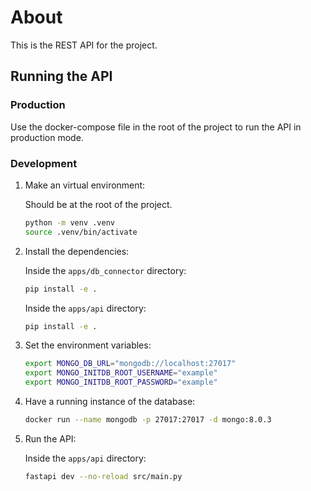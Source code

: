 # About

This is the REST API for the project.

## Running the API

### Production

Use the docker-compose file in the root of the project to run the API in production mode.

### Development

1. Make an virtual environment:

   Should be at the root of the project.

   ```bash
   python -m venv .venv
   source .venv/bin/activate
   ```

2. Install the dependencies:

   Inside the `apps/db_connector` directory:

   ```bash
   pip install -e .
   ```

   Inside the `apps/api` directory:

   ```bash
   pip install -e .
   ```

3. Set the environment variables:

   ```bash
   export MONGO_DB_URL="mongodb://localhost:27017"
   export MONGO_INITDB_ROOT_USERNAME="example"
   export MONGO_INITDB_ROOT_PASSWORD="example"
   ```

4. Have a running instance of the database:

    ```bash
    docker run --name mongodb -p 27017:27017 -d mongo:8.0.3
    ```

5. Run the API:

   Inside the `apps/api` directory:

   ```bash
   fastapi dev --no-reload src/main.py
   ```
